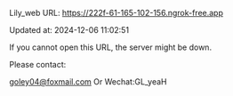 Lily_web URL: https://222f-61-165-102-156.ngrok-free.app

Updated at: 2024-12-06 11:02:51

If you cannot open this URL, the server might be down.

Please contact: 

goley04@foxmail.com Or Wechat:GL_yeaH